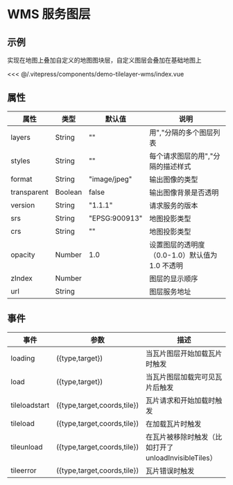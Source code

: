 # WMS 服务图层

## 示例

实现在地图上叠加自定义的地图图块层，自定义图层会叠加在基础地图上

<demo-tilelayer-wms></demo-tilelayer-wms>

<code-details>
<<< @/.vitepress/components/demo-tilelayer-wms/index.vue
</code-details>

## 属性

| 属性        | 类型    | 默认值        | 说明                                           |
| ----------- | ------- | ------------- | ---------------------------------------------- |
| layers      | String  | ""            | 用","分隔的多个图层列表                        |
| styles      | String  | ""            | 每个请求图层的用","分隔的描述样式              |
| format      | String  | "image/jpeg"  | 输出图像的类型                                 |
| transparent | Boolean | false         | 输出图像背景是否透明                           |
| version     | String  | "1.1.1"       | 请求服务的版本                                 |
| srs         | String  | "EPSG:900913" | 地图投影类型                                   |
| crs         | String  | ""            | 地图投影类型                                   |
| opacity     | Number  | 1.0           | 设置图层的透明度（0.0-1.0）默认值为 1.0 不透明 |
| zIndex      | Number  |               | 图层的显示顺序                                 |
| url         | String  |               | 图层服务地址                                   |

## 事件

| 事件          | 参数                        | 描述                                                  |
| ------------- | --------------------------- | ----------------------------------------------------- |
| loading       | ({type,target})             | 当瓦片图层开始加载瓦片时触发                          |
| load          | ({type,target})             | 当瓦片图层加载完可见瓦片后触发                        |
| tileloadstart | ({type,target,coords,tile}) | 瓦片请求和开始加载时触发                              |
| tileload      | ({type,target,coords,tile}) | 在加载瓦片时触发                                      |
| tileunload    | ({type,target,coords,tile}) | 在瓦片被移除时触发（比如打开了 unloadInvisibleTiles） |
| tileerror     | ({type,target,coords,tile}) | 瓦片错误时触发                                        |
